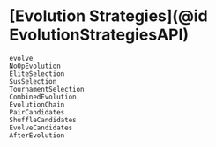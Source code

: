 # [Evolution Strategies](@id EvolutionStrategiesAPI)

```@docs
evolve
NoOpEvolution
EliteSelection
SusSelection
TournamentSelection
CombinedEvolution
EvolutionChain
PairCandidates
ShuffleCandidates
EvolveCandidates
AfterEvolution
```